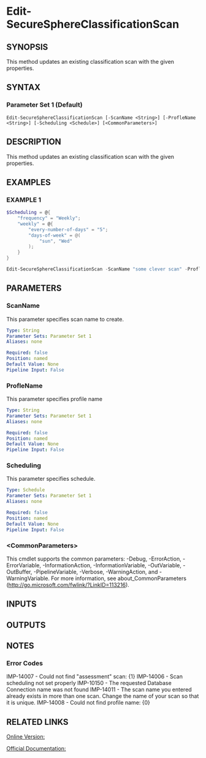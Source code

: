 ﻿# Edit-SecureSphereClassificationScan

## SYNOPSIS
This method updates an existing classification scan with the given properties.

## SYNTAX

### Parameter Set 1 (Default)
```
Edit-SecureSphereClassificationScan [-ScanName <String>] [-ProfleName <String>] [-Scheduling <Schedule>] [<CommonParameters>]
```

## DESCRIPTION
This method updates an existing classification scan with the given properties.

## EXAMPLES

### EXAMPLE 1

```powershell
$Scheduling = @{
    "frequency" = "Weekly";
    "weekly" = @{
        "every-number-of-days" = "5";
        "days-of-week" = @(
            "sun", "Wed"
        );
    }
}

Edit-SecureSphereClassificationScan -ScanName "some clever scan" -ProfleName "profile" -Scheduling $Scheduling
```

## PARAMETERS

### ScanName
This parameter specifies scan name to create.

```yaml
Type: String
Parameter Sets: Parameter Set 1
Aliases: none

Required: false
Position: named
Default Value: None
Pipeline Input: False
```

### ProfleName
This parameter specifies profile name

```yaml
Type: String
Parameter Sets: Parameter Set 1
Aliases: none

Required: false
Position: named
Default Value: None
Pipeline Input: False
```

### Scheduling
This parameter specifies schedule.

```yaml
Type: Schedule
Parameter Sets: Parameter Set 1
Aliases: none

Required: false
Position: named
Default Value: None
Pipeline Input: False
```

### \<CommonParameters\>
This cmdlet supports the common parameters: -Debug, -ErrorAction, -ErrorVariable, -InformationAction, -InformationVariable, -OutVariable, -OutBuffer, -PipelineVariable, -Verbose, -WarningAction, and -WarningVariable. For more information, see about_CommonParameters (http://go.microsoft.com/fwlink/?LinkID=113216).

## INPUTS

## OUTPUTS

## NOTES

### Error Codes
IMP-14007 - Could not find "assessment" scan: {1}
IMP-14006 - Scan scheduling not set properly
IMP-10150 - The requested Database Connection name was not found
IMP-14011 - The scan name you entered already exists in more than one scan. Change the name of your scan so that it is unique.
IMP-14008 - Could not find profile name: {0}

## RELATED LINKS

[Online Version:](https://github.com/akshinmustafayev/Documentation/MD)

[Official Documentation:](https://docs.imperva.com/bundle/v13.6-api-reference-guide/page/70890.htm)



